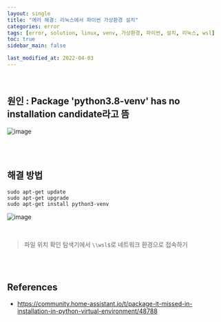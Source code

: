 ```yaml
---
layout: single
title: "에러 해결: 리눅스에서 파이썬 가상환경 설치"
categories: error
tags: [error, solution, linux, venv, 가상환경, 파이썬, 설치, 리눅스, wsl]
toc: true
sidebar_main: false

last_modified_at: 2022-04-03
---
```


<br>

## 원인 : Package 'python3.8-venv' has no installation candidate라고 뜸

![image](https://user-images.githubusercontent.com/78655692/147743481-c73e25f9-2639-4382-8cbf-9d78d620fa9d.png)

<br>
<br>

## 해결 방법

```linux
sudo apt-get update
sudo apt-get upgrade
sudo apt-get install python3-venv
```

![image](https://user-images.githubusercontent.com/78655692/147743640-f2ef0b0a-c77b-4fec-b7a1-a0bb6e6cd460.png)

<br>

> 파일 위치 확인
> 탐색기에서 `\\wsl$`로 네트워크 환경으로 접속하기

<br>
<br>

## References

- <https://community.home-assistant.io/t/package-it-missed-in-installation-in-python-virtual-environment/48788>





